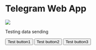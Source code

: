<!DOCTYPE html>
<html lang="ru">
<head>
    <meta charset="UTF-8">
    <meta name="viewport"
          content="width=device-width, user-scalable=no, initial-scale=1.0, maximum-scale=1.0, minimum-scale=1.0">
    <meta http-equiv="X-UA-Compatible" content="ie=edge">
    <title>TestWebApp</title>
</head>
<body>
    <div id="main">
        <h1>Telegram Web App</h1>
        <img src="https://fuzeservers.ru/wp-content/uploads/e/6/5/e6582e3f04d623bb4823f869c9a53c5d.png">
        <p>Testing data sending</p>
        <p id="data"> </p>
        <button id="buy1">Test button1</button>
        <button id="buy2">Test button2</button>
        <button id="buy3">Test button3</button>
    </div>
    <script src="https://telegram.org/js/telegram-web-app.js"></script>
    <script>
        let tgWeb = window.Telegram.WebApp;
        let button1 = document.getElementById("buy1");
        let button2 = document.getElementById("buy2");
        let button3 = document.getElementById("buy3");
        let data = {
            id: tgWeb.initDataUnsafe.user.id,
            fName: tgWeb.initDataUnsafe.user.first_Name,
            lName: tgWeb.initDataUnsafe.user.last_Name,
        };

        button1.addEventListener('click', () => {
            tgWeb.sendData(JSON.stringify(data));
            tgWeb.close();
        });
        button2.addEventListener('click', () => {
            document.getElementById("data").innerHTML = tgWeb.initDataUnsafe.user.id;
        });

        button3.addEventListener('click', () => {
            document.getElementById("data").innerHTML = "tgWeb.initDataUnsafe.test";
        });
    </script>
</body>
</html>

